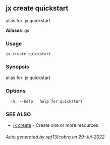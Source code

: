 ## jx create quickstart

alias for: jx quickstart

***Aliases**: qs*

### Usage

```
jx create quickstart
```

### Synopsis

alias for: jx quickstart

### Options

```
  -h, --help   help for quickstart
```

### SEE ALSO

* [jx create](jx_create.md)	 - Create one or more resources

###### Auto generated by spf13/cobra on 29-Jul-2022
